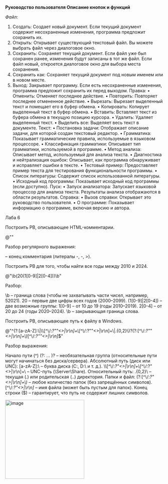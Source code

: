 **Руководство пользователя Описание кнопок и функций**

*Файл:* 
1. Создать: Создает новый документ. Если текущий документ содержит несохраненные изменения, программа предложит сохранить их. 
2. Открыть: Открывает существующий текстовый файл. Вы можете выбрать файл через диалоговое окно. 
3. Сохранить: Сохраняет текущий документ. Если файл уже был сохранен ранее, изменения будут записаны в тот же файл. Если файл новый, откроется диалоговое окно для выбора места сохранения. 
4. Сохранить как: Сохраняет текущий документ под новым именем или в новом месте. 
5. Выход: Закрывает программу. Если есть несохраненные изменения, программа предложит сохранить их перед выходом.
Правка:
• Отменить: Отменяет последнее действие. 
• Повторить: Повторяет последнее отмененное действие. 
• Вырезать: Вырезает выделенный текст и помещает его в буфер обмена. 
• Копировать: Копирует выделенный текст в буфер обмена. 
• Вставить: Вставляет текст из буфера обмена в текущую позицию курсора. 
• Удалить: Удаляет выделенный текст. 
• Выделить все: Выделяет весь текст в документе.
Текст:
• Постановка задачи: Отображает описание задачи, для которой создан текстовый редактор.
• Грамматика: Показывает грамматические правила, используемые в языковом процессоре. 
• Классификация грамматики: Описывает тип грамматики, используемой в программе. 
• Метод анализа: Описывает метод, используемый для анализа текста. 
• Диагностика и нейтрализация ошибок: Описывает, как программа обнаруживает и исправляет ошибки в тексте. 
• Тестовый пример: Предоставляет пример текста для тестирования функциональности программы. 
• Список литературы: Содержит список использованной литературы. 
• Исходный код программы: Показывает исходный код программы (если доступно).
Пуск:
• Запуск анализатора: Запускает языковой процессор для анализа текста. Результаты анализа отображаются в области результатов.
Справка:
• Вызов справки: Открывает это руководство пользователя. 
• О программе: Показывает информацию о программе, включая версию и автора.

Лаба 6

Построить РВ, описывающее HTML-комментарии.

@"<!--.*?-->"

Разбор регулярного выражения:

<!-- – начало комментария (литералы <, !, -, -).
.*? – любое количество любых символов (кроме перевода строки, если не используется модификатор Singleline), нежадный поиск (чтобы захватывать ближайший закрывающий тег).
--> – конец комментария (литералы -, -, >).

Построить РВ для того, чтобы найти все годы между 2010 и
2024.

@"\b(20(1[0-9]|2[0-4]))\b"

Разбор:

\b – граница слова (чтобы не захватывать части чисел, например, 52021).
20 – первые две цифры всех годов (2000–2099).
(1[0-9]|2[0-4]) – две возможные группы:
1[0-9] – от 10 до 19 (годы 2010–2019).
2[0-4] – от 20 до 24 (годы 2020–2024).
\b – закрывающая граница слова.

Построить РВ, описывающее путь к файлу в Windows.

@"^(?:[a-zA-Z]:\\|\\\\[^\\\/:*?""<>|\r\n]+\\[^\\\/:*?""<>|\r\n]+\\|\.{0,2}\\)?(?:[^\\\/:*?""<>|\r\n]+\\)*[^\\\/:*?""<>|\r\n]*$"

Разбор выражения:

Начало пути (^)
(?: ... )? – необязательная группа (относительные пути могут начинаться без диска/сервера).
Абсолютный путь (диск или UNC):
[a-zA-Z]:\\ – буква диска (C:\, D:\ и т. д.).
\\\\[^\\\/:*?"<>|\r\n]+\\[^\\\/:*?"<>|\r\n]+\\ – UNC-путь (\\Server\Share\).
Относительный путь:
\.{0,2}\\ – текущая (.\) или родительская (..\) директория.
Папки и файл:
(?:[^\\\/:*?"<>|\r\n]+\\)* – любое количество папок (без запрещённых символов).
[^\\\/:*?"<>|\r\n]* – имя файла (может быть пустым для папок).
Конец строки ($) – гарантирует, что путь не содержит лишних символов.

<img width="252" alt="image" src="https://github.com/user-attachments/assets/cb1383d8-8541-424f-a2ce-b6b898beb503" />


